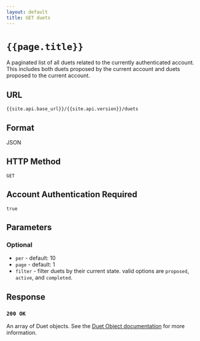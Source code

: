 ```yaml
---
layout: default
title: GET duets
---
```

# `{{page.title}}`

A paginated list of all duets related to the currently authenticated account.  This includes both duets proposed by the current account and duets proposed to the current account.

## URL

`{{site.api.base_url}}/{{site.api.version}}/duets`

## Format

JSON

## HTTP Method

`GET`

## Account Authentication Required

`true`

## Parameters

### Optional

* `per` - default: 10
* `page` - default: 1
* `filter` - filter duets by their current state. valid options are `proposed`, `active`, and `completed`.

## Response

### `200 OK`

An array of Duet objects. See the [Duet Object documentation](/duet_object) for more information.

